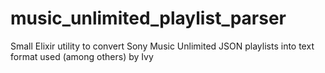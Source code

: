 # music_unlimited_playlist_parser
Small Elixir utility to convert Sony Music Unlimited JSON playlists into text format used (among others) by Ivy

